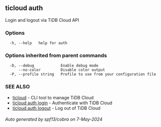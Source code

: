 ## ticloud auth

Login and logout via TiDB Cloud API

### Options

```
  -h, --help   help for auth
```

### Options inherited from parent commands

```
  -D, --debug            Enable debug mode
      --no-color         Disable color output
  -P, --profile string   Profile to use from your configuration file
```

### SEE ALSO

* [ticloud](ticloud.md)	 - CLI tool to manage TiDB Cloud
* [ticloud auth login](ticloud_auth_login.md)	 - Authenticate with TiDB Cloud
* [ticloud auth logout](ticloud_auth_logout.md)	 - Log out of TiDB Cloud

###### Auto generated by spf13/cobra on 7-May-2024
